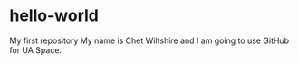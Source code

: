 # hello-world
My first repository
My name is Chet Wiltshire and I am going to use GitHub for UA Space.
